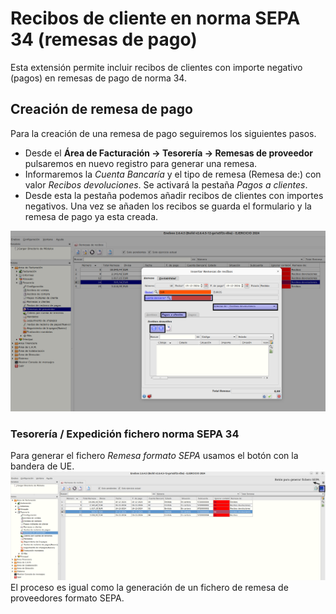 # Recibos de cliente en norma SEPA 34 (remesas de pago)

Esta extensión permite incluir recibos de clientes con importe negativo (pagos) en remesas de pago de norma 34.

## Creación de remesa de pago
Para la creación de una remesa de pago seguiremos los siguientes pasos.
- Desde el **Área de Facturación -> Tesorería -> Remesas de proveedor** pulsaremos en nuevo registro para generar una remesa.
- Informaremos la _Cuenta Bancaría_ y el tipo de remesa (Remesa de:) con valor _Recibos devoluciones_. Se activará la pestaña _Pagos a clientes_.
- Desde esta la pestaña podemos añadir recibos de clientes con importes negativos. Una vez se añaden los recibos se guarda el formulario y la remesa de pago ya esta creada.

![Factura proveedor](./img/remesa_pago.png)

### Tesorería / Expedición fichero norma SEPA 34
Para generar el fichero _Remesa formato SEPA_ usamos el botón con la bandera de UE.
![Factura proveedor](./img/boton_sepa.png)
El proceso es igual como la generación de un fichero de remesa de proveedores formato SEPA.